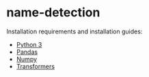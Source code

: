 # name-detection

Installation requirements and installation guides:

* [Python 3](https://www.python.org/downloads/)
* [Pandas](https://pandas.pydata.org/docs/getting_started/install.html)
* [Numpy](https://numpy.org/install/)
* [Transformers](https://huggingface.co/docs/transformers/installation)
